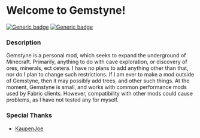 # Welcome to **Gemstyne**!
[![Generic badge](https://img.shields.io/badge/Release-v0.0.1b0-orange.svg)](https://shields.io/)
[![Generic badge](https://img.shields.io/badge/License-GPL3.0-blue.svg)](https://shields.io/)

### Description
Gemstyne is a personal mod, which seeks to expand the underground of Minecraft. Primarily, anything to do with cave exploration, or discovery of ores, minerals, ect cetera. I have no plans to add anything other than that, nor do I plan to change such restrictions. If I am ever to make a mod outside of Gemstyne, then it may possibly add trees, and other such things. At the moment, Gemstyne is small, and works with common performance mods used by Fabric clients. However, compatibility with other mods could cause problems, as I have not tested any for myself.

### Special Thanks
- [KaupenJoe](https://www.youtube.com/@ModdingByKaupenjoe)
